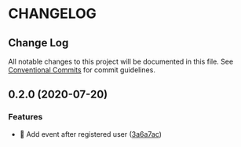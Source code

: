 # CHANGELOG

## Change Log

All notable changes to this project will be documented in this file. See [Conventional Commits](https://conventionalcommits.org) for commit guidelines.

## 0.2.0 \(2020-07-20\)

### Features

* 🎸 Add event after registered user \([3a6a7ac](https://github.com/ltv/moleculer-services/commit/3a6a7acbaf8236ae9af13af3cde34d9feaf06946)\)

